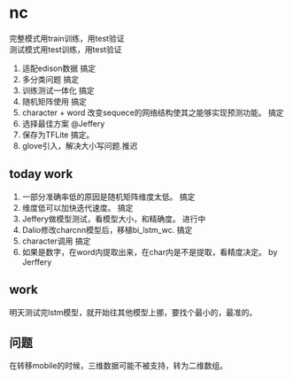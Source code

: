 # nc  
完整模式用train训练，用test验证  
测试模式用test训练，用test验证  

1. 适配edison数据  搞定  
2. 多分类问题 搞定    
3. 训练测试一体化  搞定
4. 随机矩阵使用 搞定
5. character + word  改变sequece的网络结构使其之能够实现预测功能。 搞定
6. 选择最佳方案  @Jeffery
7. 保存为TFLite  搞定。
8. glove引入，解决大小写问题.推迟   

## today work
1.  一部分准确率低的原因是随机矩阵维度太低。  搞定
2.  维度低可以加快迭代速度。 搞定 
3.  Jeffery做模型测试，看模型大小，和精确度。  进行中
4.  Dalio修改charcnn模型后，移植bi_lstm_wc. 搞定 
5. character调用 搞定
6.  如果是数字，在word内提取出来，在char内是不是提取，看精度决定。 by Jerffery  

## work
明天测试完lstm模型，就开始往其他模型上挪，要找个最小的，最准的。  

## 问题  
在转移mobile的时候，三维数据可能不被支持，转为二维数组。